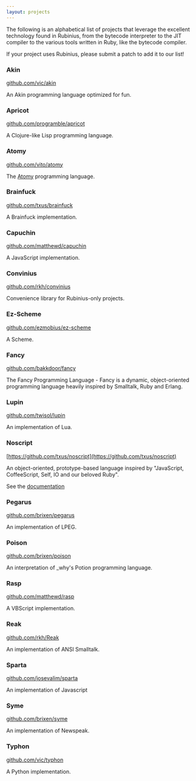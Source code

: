 ```yaml
---
layout: projects
---
```


The following is an alphabetical list of projects that leverage the excellent
technology found in Rubinius, from the bytecode interpreter to the JIT
compiler to the various tools written in Ruby, like the bytecode compiler.

If your project uses Rubinius, please submit a patch to add it to our list!


### Akin
[github.com/vic/akin](https://github.com/vic/akin)

An Akin programming language optimized for fun.

### Apricot
[github.com/programble/apricot](https://github.com/programble/apricot)

A Clojure-like Lisp programming language.

### Atomy
[github.com/vito/atomy](https://github.com/vito/atomy)

The [Atomy](http://atomy-lang.org/) programming language.


### Brainfuck
[github.com/txus/brainfuck](https://github.com/txus/brainfuck)

A Brainfuck implementation.


### Capuchin
[github.com/matthewd/capuchin](https://github.com/matthewd/capuchin)

A JavaScript implementation.

### Convinius
[github.com/rkh/convinius](https://github.com/rkh/convinius)

Convenience library for Rubinius-only projects.

### Ez-Scheme
[github.com/ezmobius/ez-scheme](https://github.com/ezmobius/ez-scheme)

A Scheme.


### Fancy
[github.com/bakkdoor/fancy](https://github.com/bakkdoor/fancy)

The Fancy Programming Language - Fancy is a dynamic, object-oriented
programming language heavily inspired by Smalltalk, Ruby and Erlang.


### Lupin
[github.com/twisol/lupin](https://github.com/twisol/lupin)

An implementation of Lua.


### Noscript
[https://github.com/txus/noscript](https://github.com/txus/noscript)

An object-oriented, prototype-based language inspired by "JavaScript,
CoffeeScript, Self, IO and our beloved Ruby".

See the [documentation](http://blog.txustice.me/noscript/)

### Pegarus
[github.com/brixen/pegarus](https://github.com/brixen/pegarus)

An implementation of LPEG.


### Poison
[github.com/brixen/poison](https://github.com/brixen/poison)

An interpretation of \_why's Potion programming language.


### Rasp
[github.com/matthewd/rasp](https://github.com/matthewd/rasp)

A VBScript implementation.

### Reak
[github.com/rkh/Reak](https://github.com/rkh/Reak)

An implementation of ANSI Smalltalk.

### Sparta
[github.com/josevalim/sparta](https://github.com/josevalim/sparta)

An implementation of Javascript

### Syme
[github.com/brixen/syme](https://github.com/brixen/syme)

An implementation of Newspeak.


### Typhon
[github.com/vic/typhon](https://github.com/vic/typhon)

A Python implementation.
